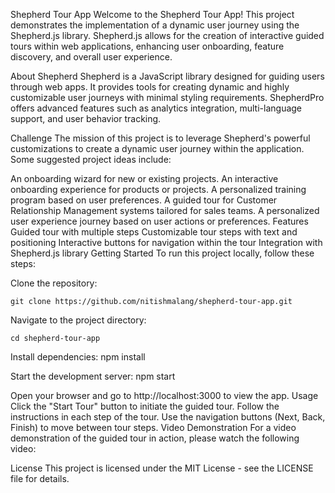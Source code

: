 Shepherd Tour App
Welcome to the Shepherd Tour App! This project demonstrates the implementation of a dynamic user journey using the Shepherd.js library. Shepherd.js allows for the creation of interactive guided tours within web applications, enhancing user onboarding, feature discovery, and overall user experience.

About Shepherd
Shepherd is a JavaScript library designed for guiding users through web apps. It provides tools for creating dynamic and highly customizable user journeys with minimal styling requirements. ShepherdPro offers advanced features such as analytics integration, multi-language support, and user behavior tracking.

Challenge
The mission of this project is to leverage Shepherd's powerful customizations to create a dynamic user journey within the application. Some suggested project ideas include:

An onboarding wizard for new or existing projects.
An interactive onboarding experience for products or projects.
A personalized training program based on user preferences.
A guided tour for Customer Relationship Management systems tailored for sales teams.
A personalized user experience journey based on user actions or preferences.
Features
Guided tour with multiple steps
Customizable tour steps with text and positioning
Interactive buttons for navigation within the tour
Integration with Shepherd.js library
Getting Started
To run this project locally, follow these steps:

Clone the repository:

`git clone https://github.com/nitishmalang/shepherd-tour-app.git`

Navigate to the project directory:

`cd shepherd-tour-app`

Install dependencies:
npm install

Start the development server:
npm start

Open your browser and go to http://localhost:3000 to view the app.
Usage
Click the "Start Tour" button to initiate the guided tour. Follow the instructions in each step of the tour. Use the navigation buttons (Next, Back, Finish) to move between tour steps. Video Demonstration For a video demonstration of the guided tour in action, please watch the following video:

License
This project is licensed under the MIT License - see the LICENSE file for details.
